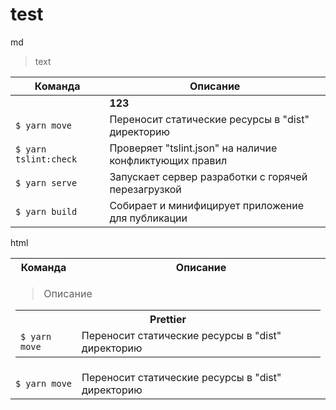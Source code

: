# test

md

> text

| **Команда**           | **Описание**                                            |
|-----------------------|---------------------------------------------------------|
|             | **123** | **321** |  |
| `$ yarn move`         | Переносит статические ресурсы в "dist" директорию       |
| `$ yarn tslint:check` | Проверяет "tslint.json" на наличие конфликтующих правил |
| `$ yarn serve`        | Запускает сервер разработки с горячей перезагрузкой     |
| `$ yarn build`        | Собирает и минифицирует приложение для публикации       |

html

<table>
  <tr>
    <th>Команда</th>
    <th>Описание</th>
  </tr>
  
  <tr>
    <td colspan="2">
      <blockquote>
        <p/>Описание<p>
      </blockquote>
      <table>
        <tr>
          <th colspan="2">Prettier</th>
        </tr>
        <tr>
          <td><code>$ yarn move</code></td>
          <td>Переносит статические ресурсы в "dist" директорию</td>
        </tr>
      </table>
    </td>
  </tr>
  
  <tr>
    <td><code>$ yarn move</code></td>
    <td>Переносит статические ресурсы в "dist" директорию</td>
  </tr>
</table>
